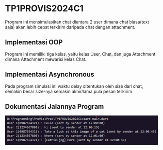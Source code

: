 # TP1PROVIS2024C1
Program ini mensimulasikan chat diantara 2 user dimana chat biasa(text saja) akan lebih cepat terkirim daripada chat dengan attachment.
## Implementasi OOP
Program ini memiliki tiga kelas, yaitu kelas User, Chat, dan juga Attachment dimana Attachment mewarisi kelas Chat.

## Implementasi Asynchronous
Pada program simulasi ini waktu delay ditentukan oleh size dari chat, semakin besar size-nya semakin akhir/lama pula pesan terkirim

## Dokumentasi Jalannya Program
![SS Program](SS-TP1PROVIS2024C1.png)